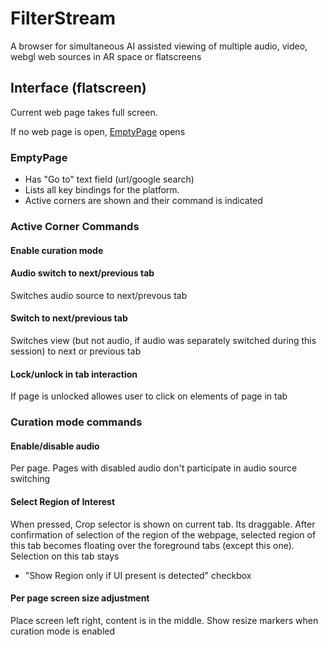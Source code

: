 # FilterStream
A browser for simultaneous AI assisted viewing of multiple audio, video, webgl web sources in AR space or flatscreens


## Interface (flatscreen)

Current web page takes full screen.

If no web page is open, [EmptyPage](#EmptyPage) opens

### EmptyPage
  - Has "Go to" text field (url/google search)
  - Lists all key bindings for the platform.
  - Active corners are shown and their command is indicated

### Active Corner Commands
#### Enable curation mode

#### Audio switch to next/previous tab

Switches audio source to next/prevous tab

#### Switch to next/previous tab

Switches view (but not audio, if audio was separately switched during this session) to next or previous tab

#### Lock/unlock in tab interaction

If page is unlocked allowes user to click on elements of page in tab


### Curation mode commands
#### Enable/disable audio
Per page. Pages with disabled audio don't participate in audio source switching


#### Select Region of Interest

When pressed, Crop selector is shown on current tab. Its draggable. After confirmation of selection of the region of the webpage, selected region of this tab becomes floating over the foreground tabs (except this one). Selection on this tab stays
 - "Show Region only if UI present is detected" checkbox

#### Per page screen size adjustment

Place screen left right, content is in the middle. Show resize markers when curation mode is enabled




